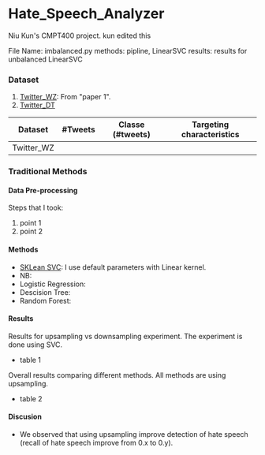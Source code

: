 # Hate_Speech_Analyzer

Niu Kun's CMPT400 project.
kun edited this

File Name: imbalanced.py
methods: pipline, LinearSVC
results: results for unbalanced LinearSVC


### Dataset
1. [Twitter_WZ](https://www.google.com): From "paper 1". 
2. [Twitter_DT](https://www.google.com)

|Dataset | #Tweets | Classe (#tweets)| Targeting characteristics|
|--------|---------|-----------------|--------------------------|
|Twitter_WZ| |||

### Traditional Methods

#### Data Pre-processing
Steps that I took:
1. point 1
2. point 2


#### Methods
- [SKLean SVC](https://scikit-learn.org/stable/modules/generated/sklearn.svm.SVC.html): I use default parameters with Linear kernel.
- NB:
- Logistic Regression:
- Descision Tree:
- Random Forest:


#### Results
Results for upsampling vs downsampling experiment. The experiment is done using SVC.
- table 1

Overall results comparing different methods. All methods are using upsampling.
- table 2


#### Discusion
- We observed that using upsampling improve detection of hate speech (recall of hate speech improve from 0.x to 0.y).

